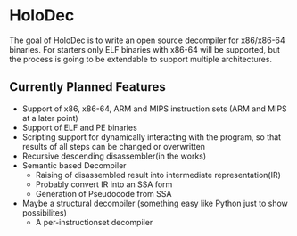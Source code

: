 
# HoloDec
The goal of HoloDec is to write an open source decompiler for x86/x86-64 binaries. For starters only ELF binaries with x86-64 will be supported, but the process is going to be extendable to support multiple architectures.
## Currently Planned Features
* Support of x86, x86-64, ARM and MIPS instruction sets (ARM and MIPS at a later point)
* Support of ELF and PE binaries
* Scripting support for dynamically interacting with the program, so that results of all steps can be changed or overwritten
* Recursive descending disassembler(in the works)
* Semantic based Decompiler
    * Raising of disassembled result into intermediate representation(IR)
    * Probably convert IR into an SSA form
    * Generation of Pseudocode from SSA
* Maybe a structural decompiler (something easy like Python just to show possibilites)
    * A per-instructionset decompiler








